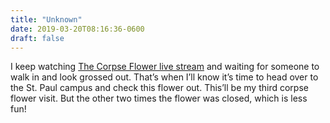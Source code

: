 ```yaml
---
title: "Unknown"
date: 2019-03-20T08:16:36-0600
draft: false
---
```


I keep watching [The Corpse Flower live stream](https://cbs.umn.edu/conservatory/corpse-flower) and waiting for someone to walk in and look grossed out. That’s when I’ll know it’s time to head over to the St. Paul campus and check this flower out.
This’ll be my third corpse flower visit. But the other two times the flower was closed, which is less fun!
